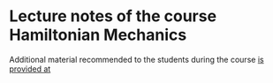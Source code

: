 # Lecture notes of the course Hamiltonian Mechanics

Additional material recommended to the students during the course [is provided at](https://www.mseri.me/links-from-hm/)
